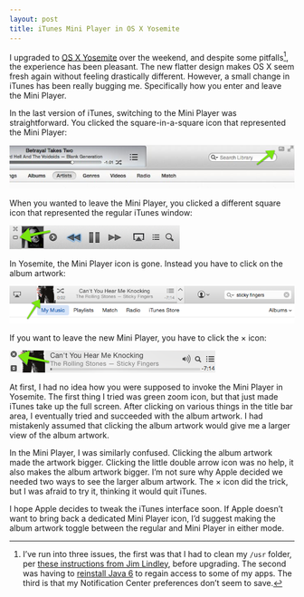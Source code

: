 ```yaml
---
layout: post
title: iTunes Mini Player in OS X Yosemite
---
```


I upgraded to [OS X Yosemite](http://en.wikipedia.org/wiki/OS_X_Yosemite) over the weekend, and despite some pitfalls[^pitfalls], the experience has been pleasant. The new flatter design makes OS X seem fresh again without feeling drastically different. However, a small change in iTunes has been really bugging me. Specifically how you enter and leave the Mini Player.

In the last version of iTunes, switching to the Mini Player was straightforward. You clicked the square-in-a-square icon that represented the Mini Player:

![Old iTunes](/blog/images/2014/10/itunes-old.png)

When you wanted to leave the Mini Player, you clicked a different square icon that represented the regular iTunes window:

![Old iTunes Mini Player](/blog/images/2014/10/itunes-old-mini.png)

In Yosemite, the Mini Player icon is gone. Instead you have to click on the album artwork:

![Yosemite iTunes](/blog/images/2014/10/itunes-new.png)

If you want to leave the new Mini Player, you have to click the &times; icon:

![Yosemite iTunes Mini Player](/blog/images/2014/10/itunes-new-mini.png)

At first, I had no idea how you were supposed to invoke the Mini Player in Yosemite. The first thing I tried was green zoom icon, but that just made iTunes take up the full screen. After clicking on various things in the title bar area, I eventually tried and succeeded with the album artwork. I had mistakenly assumed that clicking the album artwork would give me a larger view of the album artwork.

In the Mini Player, I was similarly confused. Clicking the album artwork made the artwork bigger. Clicking the little double arrow icon was no help, it also makes the album artwork bigger. I’m not sure why Apple decided we needed two ways to see the larger album artwork. The &times; icon did the trick, but I was afraid to try it, thinking it would quit iTunes.

I hope Apple decides to tweak the iTunes interface soon. If Apple doesn’t want to bring back a dedicated Mini Player icon, I’d suggest making the album artwork toggle between the regular and Mini Player in either mode.

[^pitfalls]: I’ve run into three issues, the first was that I had to clean my `/usr` folder, per [these instructions from Jim Lindley](https://jimlindley.com/blog/yosemite-upgrade-homebrew-tips/), before upgrading. The second was having to [reinstall Java 6](http://support.apple.com/kb/DL1572?viewlocale=en_US&locale=en_US) to regain access to some of my apps. The third is that my Notification Center preferences don’t seem to save.
